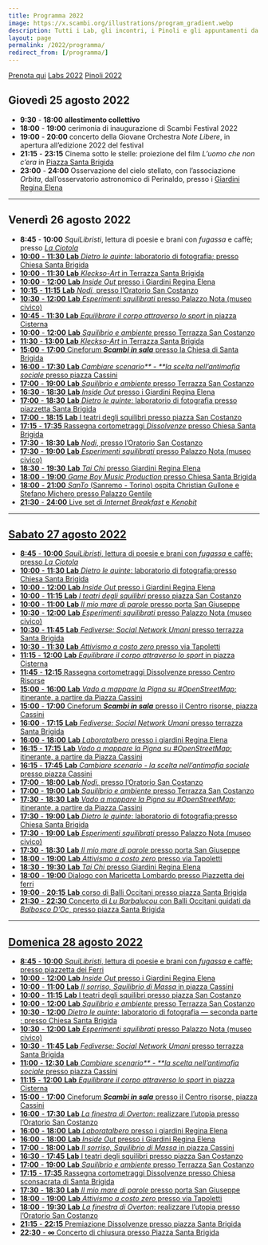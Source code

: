 ```yaml
---
title: Programma 2022
image: https://x.scambi.org/illustrations/program_gradient.webp
description: Tutti i Lab, gli incontri, i Pinoli e gli appuntamenti da non perdere a Scambi Festival 2022!
layout: page
permalink: /2022/programma/
redirect_from: [/programma/]
---
```

<div class='flex'>
	<a class='blue button' href='{{ site.booking_url }}' target='_blank' title='Prenota qui tutte le attività!'>Prenota qui</a>
	<a class='purple button' href='/2022/labs' title='Tutti i Lab di Scambi Festival 2022'>Labs 2022</a>
	<a class='yellow button' href='/2022/pinoli' title='Tutti i Pinoli di Scambi Festival 2022'>Pinoli 2022</a>
</div>

## Giovedì 25 agosto 2022

- **9:30** - **18:00** <strong style='color:var(--orange)'>allestimento collettivo</strong>
- **18:00** - **19:00** cerimonia di inaugurazione di Scambi Festival 2022
- **19:00** - **20:00** concerto della Giovane Orchestra <cite>Note Libere</cite>, in apertura all’edizione 2022 del festival
- **21:15** - **23:15** Cinema sotto le stelle: proiezione del film <cite>L’uomo che non c’era</cite> in <u>Piazza Santa Brigida</u>
- **23:00** - **24:00** Osservazione del cielo stellato, con l’associazione <cite>Orbita</cite>, dall’osservatorio astronomico di Perinaldo, presso i <u>Giardini Regina Elena</u>

---

## Venerdì 26 agosto 2022

- **8:45** - **10:00** <cite>SquiLibristi</cite>, lettura di poesie e brani con *fugassa* e caffè; presso <u><cite>La Ciotola</cite>
- **10:00** - **11:30** <strong class='blue-shadow'>Lab</strong> [<cite>Dietro le quinte</cite>: laboratorio di fotografia](/2022/lab/4); presso <u>Chiesa Santa Brigida</u>
- **10:00** - **11:30** <strong class='blue-shadow'>Lab</strong> [<cite>Kleckso-Art</cite>](/2022/lab/13) in <u>Terrazza Santa Brigida</u>
- **10:00** - **12:00** <strong class='blue-shadow'>Lab</strong> [<cite>Inside Out</cite>](/2022/lab/12) presso i <u>Giardini Regina Elena</u>
- **10:15** - **11:15** <strong class='blue-shadow'>Lab</strong> [<cite>Nodi</cite>](/2022/lab/16), presso l’<u>Oratorio San Costanzo</u>
- **10:30** - **12:00** <strong class='blue-shadow'>Lab</strong> [<cite>Esperimenti squilibrati</cite>](/2022/lab/6) presso <u>Palazzo Nota (museo civico)</u>
- **10:45** - **11:30** <strong class='blue-shadow'>Lab</strong> [<cite>Equilibrare il corpo attraverso lo sport</cite>](/2022/lab/5) in <u>piazza Cisterna</u>
- **10:00** - **12:00** <strong class='blue-shadow'>Lab</strong> [<cite>Squilibrio e ambiente</cite>](/2022/lab/17) presso <u>Terrazza San Costanzo</u>
- **11:30** - **13:00** <strong class='blue-shadow eng'>Lab</strong> [<cite>Kleckso-Art</cite>](/2022/lab/13) in <u>Terrazza Santa Brigida</u>
- **15:00** - **17:00** Cineforum **<cite>Scambi in sala</cite>** presso la <u>Chiesa di Santa Brigida</u>
- **16:00** - **17:30** <strong class='blue-shadow'>Lab</strong> [<cite>Cambiare scenario** - **la scelta nell’antimafia sociale</cite>](/2022/lab/3) presso <u>piazza Cassini</u>
- **17:00** - **19:00** <strong class='blue-shadow'>Lab</strong> [<cite>Squilibrio e ambiente</cite>](/2022/lab/17) presso <u>Terrazza San Costanzo</u>
- **16:30** - **18:30** <strong class='blue-shadow'>Lab</strong> [<cite>Inside Out</cite>](/2022/lab/12) presso i <u>Giardini Regina Elena</u>
- **17:00** - **18:30** <strong class='blue-shadow eng'>Lab</strong> [<cite>Dietro le quinte</cite>: laboratorio di fotografia](/2022/lab/4) presso <u>piazzetta Santa Brigida</u>
- **17:00** - **18:15** <strong class='blue-shadow'>Lab</strong> [I teatri degli squilibri](/2022/lab/9) presso <u>piazza San Costanzo</u>
- **17:15** - **17:35** Rassegna cortometraggi <cite>Dissolvenze</cite> presso <u>Chiesa Santa Brigida</u>
- **17:30** - **18:30** <strong class='blue-shadow'>Lab</strong> [<cite>Nodi</cite>](/2022/lab/16), presso l’<u>Oratorio San Costanzo</u>
- **17:30** - **19:00** <strong class='blue-shadow'>Lab</strong> [<cite>Esperimenti squilibrati</cite>](/2022/lab/6) presso <u>Palazzo Nota (museo civico)</u>
- **18:30** - **19:30** <strong class='blue-shadow'>Lab</strong> [<cite>Tai Chi</cite>](/2022/lab/18) presso <u>Giardini Regina Elena</u>
- **18:00** - **19:00** [<cite>Game Boy Music Production</cite>](/2022/lab/8) presso <u>Chiesa Santa Brigida</u>
- **18:00** - **21:00** [<cite>SanTo</cite> (Sanremo - Torino) ospita Christian Gullone e Stefano Michero](https://officinebrand.it/eventi/a-sanremo-il-santo-sanremo-torino-ospita-christian-gullone-e-stefano-michero) presso <u>Palazzo Gentile</u>
- **21:30** - **24:00** Live set di <cite>Internet Breakfast</cite> e <cite>Kenobit</cite>
---

## Sabato 27 agosto 2022

- **8:45** - **10:00** <cite>SquiLibristi</cite>, lettura di poesie e brani con *fugassa* e caffè; presso <u><cite>La Ciotola</cite></u>
- **10:00** - **11:30** <strong class='blue-shadow'>Lab</strong> [<cite>Dietro le quinte</cite>: laboratorio di fotografia](/2022/lab/4);presso <u>Chiesa Santa Brigida</u>
- **10:00** - **12:00** <strong class='blue-shadow'>Lab</strong> [<cite>Inside Out</cite>](/2022/lab/12) presso i <u>Giardini Regina Elena</u>
- **10:00** - **11:15** <strong class='blue-shadow'>Lab</strong> [<cite>I teatri degli squilibri</cite>](/2022/lab/9) presso <u>piazza San Costanzo</u>
- **10:00** - **11:00** <strong class='blue-shadow'>Lab</strong> [<cite>Il mio mare di parole</cite>](/2022/lab/10) presso <u>porta San Giuseppe</u>
- **10:30** - **12:00** <strong class='blue-shadow'>Lab</strong> [<cite>Esperimenti squilibrati</cite>](/2022/lab/6) presso <u>Palazzo Nota (museo civico)</u>
- **10:30** - **11:45** <strong class='blue-shadow'>Lab</strong> [<cite><em>Fediverse</em>: Social Network Umani</cite>](/2022/lab/7) presso <u>terrazza Santa Brigida</u>
- **10:30** - **11:30** <strong class='blue-shadow'>Lab</strong> [<cite>Attivismo a costo zero</cite>](/2022/lab/1) presso <u>via Tapoletti</u>
- **11:15** - **12:00** <strong class='blue-shadow'>Lab</strong> [<cite>Equilibrare il corpo attraverso lo sport</cite>](/2022/lab/5) in <u>piazza Cisterna</u>
- **11:45** - **12:15** Rassegna cortometraggi Dissolvenze presso Centro Risorse
- **15:00** - **16:00** <strong class='blue-shadow'>Lab</strong> [<cite>Vado a mappare la Pigna su #OpenStreetMap</cite>](/2022/lab/19); itinerante, a partire da <u>Piazza Cassini</u>
- **15:00** - **17:00** Cineforum **<cite>Scambi in sala</cite>** presso il <u>Centro risorse, piazza Cassini</u>
- **16:00** - **17:15** <strong class='blue-shadow'>Lab</strong> [<cite><em>Fediverse</em>: Social Network Umani</cite>](/2022/lab/7) presso <u>terrazza Santa Brigida</u>
- **16:00** - **18:00** <strong class='blue-shadow'>Lab</strong> [<cite>Laboratalbero</cite>](/2022/lab/15) presso i <u>giardini Regina Elena</u>
- **16:15** - **17:15** <strong class='blue-shadow'>Lab</strong> [<cite>Vado a mappare la Pigna su #OpenStreetMap</cite>](/2022/lab/19); itinerante, a partire da <u>Piazza Cassini</u>
- **16:15** - **17:45** <strong class='blue-shadow'>Lab</strong> [<cite>Cambiare scenario - la scelta nell’antimafia sociale</cite>](/2022/lab/3) presso <u>piazza Cassini</u>
- **17:00** - **18:00** <strong class='blue-shadow'>Lab</strong> [<cite>Nodi</cite>](/2022/lab/16), presso l’<u>Oratorio San Costanzo</u>
- **17:00** - **19:00** <strong class='blue-shadow'>Lab</strong> [<cite>Squilibrio e ambiente</cite>](/2022/lab/17) presso <u>Terrazza San Costanzo</u>
- **17:30** - **18:30** <strong class='blue-shadow'>Lab</strong> [<cite>Vado a mappare la Pigna su #OpenStreetMap</cite>](/2022/lab/19); itinerante, a partire da <u>Piazza Cassini</u>
- **17:30** - **19:00** <strong class='blue-shadow'>Lab</strong> [<cite>Dietro le quinte</cite>: laboratorio di fotografia](/2022/lab/4);presso <u>Chiesa Santa Brigida</u>
- **17:30** - **19:00** <strong class='blue-shadow'>Lab</strong> [<cite>Esperimenti squilibrati</cite>](/2022/lab/6) presso <u>Palazzo Nota (museo civico)</u>
- **17:30** - **18:30** <strong class='blue-shadow'>Lab</strong> [<cite>Il mio mare di parole</cite>](/2022/lab/10) presso <u>porta San Giuseppe</u>
- **18:00** - **19:00** <strong class='blue-shadow eng'>Lab</strong> [<cite>Attivismo a costo zero</cite>](/2022/lab/1) presso <u>via Tapoletti</u>
- **18:30** - **19:30** <strong class='blue-shadow'>Lab</strong> [<cite>Tai Chi</cite>](/2022/lab/18) presso <u>Giardini Regina Elena</u>
- **18:00** - **19:00** Dialogo con Maricetta Lombardo presso Piazzetta dei ferri
- **19:00** - **20:15** <strong class='blue-shadow'>Lab</strong> [corso di Balli Occitani](/2022/lab/2) presso <u>piazza Santa Brigida</u>
- **21:30** - **22:30** Concerto di <cite>Lu Barbalucou</cite> con Balli Occitani guidati da <cite>Balbosco D’Oc</cite>, presso <u>piazza Santa Brigida</u>

---

## Domenica 28 agosto 2022

- **8:45** - **10:00** <cite>SquiLibristi</cite>, lettura di poesie e brani con *fugassa* e caffè; presso piazzetta dei Ferri
- **10:00** - **12:00** <strong class='blue-shadow'>Lab</strong> [<cite>Inside Out</cite>](/2022/lab/12) presso i <u>Giardini Regina Elena</u>
- **10:00** - **11:00** <strong class='blue-shadow'>Lab</strong> [<cite>Il sorriso, Squilibrio di Massa</cite>](/2022/lab/11) in <u>piazza Cassini</u>
- **10:00** - **11:15** <strong class='blue-shadow'>Lab</strong> [I teatri degli squilibri](/2022/lab/9) presso <u>piazza San Costanzo</u>
- **10:00** - **12:00** <strong class='blue-shadow'>Lab</strong> [<cite>Squilibrio e ambiente</cite>](/2022/lab/17) presso <u>Terrazza San Costanzo</u>
- **10:30** - **12:00**  [<cite>Dietro le quinte</cite>: laboratorio di fotografia](/2022/lab/4) — seconda parte ; presso <u>Chiesa Santa Brigida</u>
- **10:30** - **12:00** <strong class='blue-shadow'>Lab</strong> [<cite>Esperimenti squilibrati</cite>](/2022/lab/6) presso <u>Palazzo Nota (museo civico)</u>
- **10:30** - **11:45** <strong class='blue-shadow'>Lab</strong> [<cite><em>Fediverse</em>: Social Network Umani</cite>](/2022/lab/7) presso <u>terrazza Santa Brigida</u>
- **11:00** - **12:30** <strong class='blue-shadow'>Lab</strong> [<cite>Cambiare scenario** - **la scelta nell’antimafia sociale</cite>](/2022/lab/3) presso <u>piazza Cassini</u>
- **11:15** - **12:00** <strong class='blue-shadow'>Lab</strong> [<cite>Equilibrare il corpo attraverso lo sport</cite>](/2022/lab/5) in <u>piazza Cisterna</u>
- **15:00** - **17:00** Cineforum **<cite>Scambi in sala</cite>** presso il <u>Centro risorse, piazza Cassini</u>
- **16:00** - **17:30** <strong class='blue-shadow'>Lab</strong> [<cite>La finestra di Overton</cite>: realizzare l’utopia](/2022/lab/14) presso l’<u>Oratorio San Costanzo</u>
- **16:00** - **18:00** <strong class='blue-shadow eng'>Lab</strong> [<cite>Laboratalbero</cite>](/2022/lab/15) presso i <u>giardini Regina Elena</u>
- **16:00** - **18:00** <strong class='blue-shadow'>Lab</strong> [<cite>Inside Out</cite>](/2022/lab/12) presso i <u>Giardini Regina Elena</u>
- **17:00** - **18:00** <strong class='blue-shadow'>Lab</strong> [<cite>Il sorriso, Squilibrio di Massa</cite>](/2022/lab/11) in <u>piazza Cassini</u> 
- **16:30** - **17:45** <strong class='blue-shadow'>Lab</strong> [I teatri degli squilibri](/2022/lab/9) presso <u>piazza San Costanzo</u>
- **17:00** - **19:00** <strong class='blue-shadow'>Lab</strong> [<cite>Squilibrio e ambiente</cite>](/2022/lab/17) presso <u>Terrazza San Costanzo</u>
- **17:15** - **17:35** Rassegna cortometraggi Dissolvenze presso Chiesa sconsacrata di Santa Brigida
- **17:30** - **18:30** <strong class='blue-shadow'>Lab</strong> [<cite>Il mio mare di parole</cite>](/2022/lab/10) presso <u>porta San Giuseppe</u>
- **18:00** - **19:00** <strong class='blue-shadow'>Lab</strong> [<cite>Attivismo a costo zero</cite>](/2022/lab/1) presso <u>via Tapoletti</u>
- **18:00** - **19:30** <strong class='blue-shadow'>Lab</strong> [<cite>La finestra di Overton</cite>: realizzare l’utopia](/2022/lab/14) presso l’<u>Oratorio San Costanzo</u>
- **21:15** - **22:15** Premiazione Dissolvenze presso <u>piazza Santa Brigida</u>
- **22:30** - **∞** Concerto di chiusura presso Piazza <u>Santa Brigida</u>